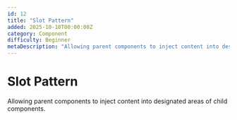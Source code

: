 ```yaml
---
id: 12
title: "Slot Pattern"
added: 2025-10-10T00:00:00Z
category: Component
difficulty: Beginner
metaDescription: "Allowing parent components to inject content into designated areas of child components."
---
```


# Slot Pattern

Allowing parent components to inject content into designated areas of child components.

